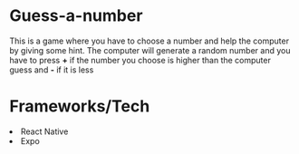 # Guess-a-number
This is a  game where you have to choose a number and help the computer by giving some hint. The computer will generate a random number and you have to press <strong>+</strong> if the number you choose is higher than the computer guess and <strong>-</strong> if it is less
# Frameworks/Tech
<li> React Native</li>
<li> Expo </li>

